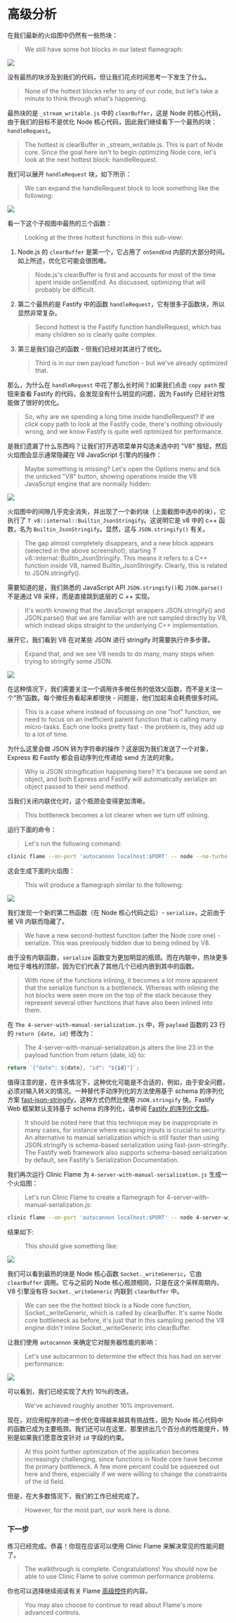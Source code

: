 # 高级分析

在我们最新的火焰图中仍然有一些热块：

> We still have some hot blocks in our latest flamegraph:

![](https://clinicjs.org/static/d81062495d5e738b07588125894b8263/65be2/07-A.png)

没有最热的块涉及到我们的代码，但让我们花点时间思考一下发生了什么。

> None of the hottest blocks refer to any of our code, but let's take a minute to think through what's happening.

最热块的是 `_stream_writable.js` 中的 `clearBuffer`，这是 Node 的核心代码，由于我们的目标不是优化 Node 核心代码，因此我们继续看下一个最热的块：`handleRequest`。

> The hottest is clearBuffer in \_stream_writable.js. This is part of Node core. Since the goal here isn't to begin optimizing Node core, let's look at the next hottest block: handleRequest.

我们可以展开 `handleRequest` 块，如下所示：

> We can expand the handleRequest block to look something like the following:

![](https://clinicjs.org/static/c387182660b3c2dd9e81143b5f5554ef/65be2/08-A.png)

看一下这个子视图中最热的三个函数：

> Looking at the three hottest functions in this sub-view:

1. Node.js 的 `clearBuffer` 是第一个，它占用了 `onSendEnd` 内部的大部分时间。如上所述，优化它可能会很困难。
    > Node.js's clearBuffer is first and accounts for most of the time spent inside onSendEnd. As discussed, optimizing that will probably be difficult.
2. 第二个最热的是 Fastify 中的函数 `handleRequest`，它有很多子函数块，所以显然非常复杂。
    > Second hottest is the Fastify function handleRequest, which has many children so is clearly quite complex.
3. 第三是我们自己的函数 - 但我们已经对其进行了优化。
    > Third is in our own payload function - but we've already optimized that.

那么，为什么在 `handleRequest` 中花了那么长时间？如果我们点击 `copy path` 按钮来查看 Fastify 的代码，会发现没有什么明显的问题，因为 Fastify 已经针对性能做了很好的优化。

> So, why are we spending a long time inside handleRequest? If we click copy path to look at the Fastify code, there's nothing obviously wrong, and we know Fastify is quite well optimized for performance.

是我们遗漏了什么东西吗？让我们打开选项菜单并勾选未选中的 "V8" 按钮，然后火焰图会显示通常隐藏在 V8 JavaScript 引擎内的操作：

> Maybe something is missing? Let's open the Options menu and tick the unticked "V8" button, showing operations inside the V8 JavaScript engine that are normally hidden:

![](https://clinicjs.org/static/86862789c949579d6b975ee4a5642c54/65be2/08-B.png)

火焰图中的间隙几乎完全消失，并出现了一个新的块（上面截图中选中的块），它执行了 `T v8::internal::Builtin_JsonStringify`。这说明它是 v8 中的 c++ 函数，名为 `Builtin_JsonStringify`。显然，这与 `JSON.stringify()` 有关。

> The gap almost completely disappears, and a new block appears (selected in the above screenshot), starting T v8::internal::Builtin_JsonStringify. This means it refers to a C++ function inside V8, named Builtin_JsonStringify. Clearly, this is related to JSON.stringify().

需要知道的是，我们熟悉的 JavaScript API `JSON.stringify()`和 `JSON.parse()` 不是通过 V8 采样，而是直接跳到底层的 C ++ 实现。

> It's worth knowing that the JavaScript wrappers JSON.stringify() and JSON.parse() that we are familiar with are not sampled directly by V8, which instead skips straight to the underlying C++ implementation.

展开它，我们看到 V8 在对某些 JSON 进行 stringify 时需要执行许多步骤。

> Expand that, and we see V8 needs to do many, many steps when trying to stringify some JSON.

![](https://clinicjs.org/static/3ba323f173ed19f21f7ed89568f36154/65be2/08-C.png)

在这种情况下，我们需要关注一个调用许多微任务的低效父函数，而不是关注一个“热”函数。每个微任务看起来都很快 - 问题是，他们加起来会耗费很多时间。

> This is a case where instead of focussing on one "hot" function, we need to focus on an inefficient parent function that is calling many micro-tasks. Each one looks pretty fast - the problem is, they add up to a lot of time.

为什么这里会做 JSON 转为字符串的操作？这是因为我们发送了一个对象，Express 和 Fastify 都会自动序列化传递给 send 方法的对象。

> Why is JSON stringification happening here? It's because we send an object, and both Express and Fastify will automatically serialize an object passed to their send method.

当我们关闭内联优化时，这个瓶颈会变得更加清晰。

> This bottleneck becomes a lot clearer when we turn off inlining.

运行下面的命令：

> Let's run the following command:

```bash
clinic flame --on-port 'autocannon localhost:$PORT' -- node --no-turbo-inlining 3-server-with-reduced-call-graph.js
```

这会生成下面的火焰图：

> This will produce a flamegraph similar to the following:

![](https://clinicjs.org/static/b7fcc18a00ca422e08241f7ee7aec38c/0b628/08-D.png)

我们发现一个新的第二热函数（在 Node 核心代码之后）- `serialize`，之前由于被 V8 内联而隐藏了。

> We have a new second-hottest function (after the Node core one) - serialize. This was previously hidden due to being inlined by V8.

由于没有内联函数，`serialize` 函数变为更加明显的瓶颈。而在内联中，热块更多地位于堆栈的顶部，因为它们代表了其他几个已经内嵌到其中的函数。

> With none of the functions inlining, it becomes a lot more apparent that the serialize function is a bottleneck. Whereas with inlining the hot blocks were seen more on the top of the stack because they represent several other functions that have also been inlined into them.

在 `The 4-server-with-manual-serialization.js` 中，将 `payload` 函数的 23 行的 `return {date, id}` 修改为：

> The 4-server-with-manual-serialization.js alters the line 23 in the payload function from return {date, id} to:

```javascript
return `{"date": ${date}, "id": "${id}"}`;
```

值得注意的是，在许多情况下，这种优化可能是不合适的，例如，由于安全问题，必须对输入转义的情况。一种替代手动序列化的方法使用基于 schema 的序列化方案 [fast-json-stringify](http://npm.im/fast-json-stringify)，这种方式仍然比使用 `JSON.stringify` 快。Fastify Web 框架默认支持基于 schema 的序列化，请参阅 [Fastify 的序列化文档](https://github.com/fastify/fastify/blob/master/docs/Validation-and-Serialization.md#serialization)。

> It should be noted here that this technique may be inappropriate in many cases, for instance where escaping inputs is crucial to security. An alternative to manual serialization which is still faster than using JSON.stringify is schema-based serialization using fast-json-stringify. The Fastify web framework also supports schema-based serialization by default, see Fastify's Serialization Documentation.

我们再次运行 Clinic Flame 为 `4-server-with-manual-serialization.js` 生成一个火焰图：

> Let's run Clinic Flame to create a flamegraph for 4-server-with-manual-serialization.js:

```bash
clinic flame --on-port 'autocannon localhost:$PORT' -- node 4-server-with-manual-serialization.js
```

结果如下:

> This should give something like:

![](https://clinicjs.org/static/caff578ccade06aca99efed3c1a45dff/65be2/08-E.png)

我们可以看到最热的块是 Node 核心函数 `Socket._writeGeneric`，它由 `clearBuffer` 调用。它与之前的 Node 核心瓶颈相同，只是在这个采样周期内，V8 引擎没有将 `Socket._writeGeneric` 内联到 `clearBuffer` 中。

> We can see the the hottest block is a Node core function, Socket.\_writeGeneric, which is called by clearBuffer. It's same Node core bottleneck as before, it's just that in this sampling period the V8 engine didn't inline Socket.\_writeGeneric into clearBuffer.

让我们使用 `autocannon` 来确定它对服务器性能的影响：

> Let's use autocannon to determine the effect this has had on server performance:

![](https://clinicjs.org/static/c12e04a80202e977607f373c110ff2d6/366e0/08-F.png)

可以看到，我们已经实现了大约 10％的改进。

> We've achieved roughly another 10% improvement.

现在，对应用程序的进一步优化变得越来越具有挑战性，因为 Node 核心代码中的函数已成为主要瓶颈。我们还可以在这里、那里挤出几个百分点的性能提升，特别是如果我们愿意改变针对 `id` 字段的约束。

> At this point further optimization of the application becomes increasingly challenging, since functions in Node core have become the primary bottleneck. A few more percent could be squeezed out here and there, especially if we were willing to change the constraints of the id field.

但是，在大多数情况下，我们的工作已经完成了。

> However, for the most part, our work here is done.

### 下一步

练习已经完成。恭喜！你现在应该可以使用 Clinic Flame 来解决常见的性能问题了。

> The walkthrough is complete. Congratulations! You should now be able to use Clinic Flame to solve common performance problems.

你也可以选择继续阅读有关 Flame [高级控件](./advanced_controls.html)的内容。

> You may also choose to continue to read about Flame's more advanced controls.
